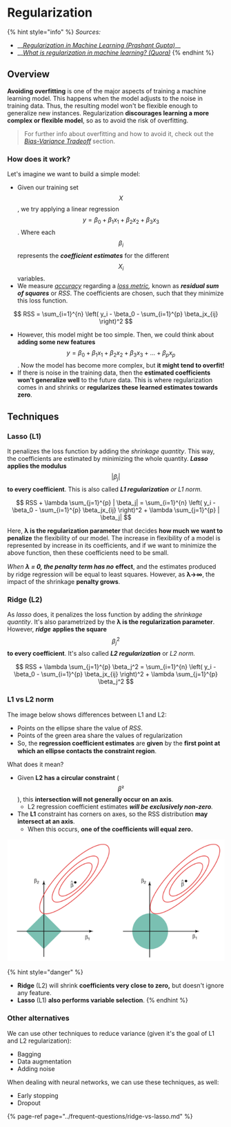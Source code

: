 # Regularization

{% hint style="info" %}
_Sources:_

* \_\_[_Regularization in Machine Learning \(Prashant Gupta\)_](https://towardsdatascience.com/regularization-in-machine-learning-76441ddcf99a)\_\_
* \_\_[_What is regularization in machine learning? \(Quora\)_](https://www.quora.com/What-is-regularization-in-machine-learning)
{% endhint %}

## Overview

**Avoiding overfitting** is one of the major aspects of training a machine learning model. This happens when the model adjusts to the noise in training data. Thus, the resulting model won't be flexible enough to generalize new instances. Regularization **discourages learning a more complex or flexible model**, so as to avoid the risk of overfitting. 

> For further info about overfitting and how to avoid it, check out the [_Bias-Variance Tradeoff_](../frequent-questions/bias-variance-tradeoff.md) section.

### How does it work?

Let's imagine we want to build a simple model:

* Given our training set $$X$$, we try applying a linear regression $$ y = \beta_0 + \beta_1 x_1 + \beta_2 x_2 + \beta_3 x_3$$. Where each $$\beta_i$$ represents the _**coefficient estimates**_ for the different $$X_i$$ variables.
* We measure [_accuracy_](metrics.md#accuracy) regarding a [_loss metric_](loss-functions.md)_,_ known as _**residual sum of squares**_ or _RSS_. The coefficients are chosen, such that they minimize this loss function.

$$
RSS = \sum_{i=1}^{n} \left( y_i - \beta_0 - \sum_{i=1}^{p} \beta_jx_{ij} \right)^2
$$

* However, this model might be too simple. Then, we could think about **adding some new features** $$y = \beta_0 + \beta_1 x_1 + \beta_2 x_2 + \beta_3 x_3 + ... + \beta_p x_p$$. Now the model has become more complex, but **it might tend to overfit!**
*  If there is noise in the training data, then the **estimated coefficients won’t generalize well** to the future data. This is where regularization comes in and shrinks or **regularizes these learned estimates towards zero**.

## Techniques

### Lasso \(L1\)

It penalizes the loss function by adding the _shrinkage quantity_. This way, the coefficients are estimated by minimizing the whole quantity. _**Lasso**_ **applies the modulus** $$| \beta_j|$$ **to every coefficient**. This is also called _**L1 regularization** or L1 norm._

$$
RSS + \lambda \sum_{j=1}^{p} | \beta_j| = \sum_{i=1}^{n} \left( y_i - \beta_0 - \sum_{i=1}^{p} \beta_jx_{ij} \right)^2 + \lambda \sum_{j=1}^{p} | \beta_j|
$$

Here, **λ is the regularization parameter** that decides **how much we want to penalize** the flexibility of our model. The increase in flexibility of a model is represented by increase in its coefficients, and if we want to minimize the above function, then these coefficients need to be small. 

 _When **λ = 0, the penalty term has no**_ **eﬀect**, and the estimates produced by ridge regression will be equal to least squares. However, as **λ→∞**, the impact of the shrinkage **penalty grows**.

### Ridge \(L2\)

As _lasso_ does, it penalizes the loss function by adding the _shrinkage quantity_. It's also parametrized by the **λ is the regularization parameter**. However, _**ridge**_ **applies the square** $$\beta_j^2$$ **to every coefficient**. It's also called _**L2 regularization**_ or _L2 norm._

$$
RSS + \lambda \sum_{j=1}^{p} \beta_j^2 =
\sum_{i=1}^{n} \left( y_i - \beta_0 - \sum_{i=1}^{p} \beta_jx_{ij} \right)^2 + \lambda \sum_{j=1}^{p} \beta_j^2
$$

### L1 vs L2 norm

The image below shows differences between L1 and L2:

* Points on the ellipse share the value of _RSS_.
* Points of the green area share the values of regularization
* So, the **regression coefficient estimates** are **given** by the **ﬁrst point at which an ellipse contacts the constraint region**.

What does it mean?

* Given **L2 has a circular constraint** \($$\beta²$$\), this **intersection will not generally occur on an axis**.
  * L2 regression coefficient estimates _**will be exclusively non-zero**._
* The **L1** constraint has corners on axes, so the RSS distribution **may intersect at an axis**.
  * When this occurs, **one of the coeﬃcients will equal zero.**

![](../../.gitbook/assets/image%20%2882%29.png)

{% hint style="danger" %}
* **Ridge** \(L2\) will shrink **coefficients very close to zero,** but doesn't ignore any feature.
* **Lasso** \(L1\)  **also performs variable selection**.
{% endhint %}

### Other alternatives

We can use other techniques to reduce variance \(given it's the goal of L1 and L2 regularization\):

* Bagging
* Data augmentation
* Adding noise

When dealing with neural networks, we can use these techniques, as well:

* Early stopping
* Dropout

{% page-ref page="../frequent-questions/ridge-vs-lasso.md" %}

